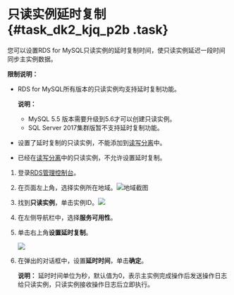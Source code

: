 # 只读实例延时复制 {#task_dk2_kjq_p2b .task}

您可以设置RDS for MySQL只读实例的延时复制时间，使只读实例延迟一段时间同步主实例数据。

**限制说明：**

-   RDS for MySQL所有版本的只读实例均支持延时复制功能。

    **说明：** 

    -   MySQL 5.5 版本需要升级到5.6才可以创建只读实例。
    -   SQL Server 2017集群版暂不支持延时复制功能。
-   设置了延时复制的只读实例，不能添加到[读写分离](intl.zh-CN/用户指南/读写分离/开通读写分离.md#)中。
-   已经在[读写分离](intl.zh-CN/用户指南/读写分离/开通读写分离.md#)中的只读实例，不允许设置延时复制。

1.  登录[RDS管理控制台](https://rds.console.aliyun.com/)。 
2.  在页面左上角，选择实例所在地域。![地域截图](http://static-aliyun-doc.oss-cn-hangzhou.aliyuncs.com/assets/img/7882/154745554237169_zh-CN.png)

 
3.  找到**只读实例**，单击实例ID。![](http://static-aliyun-doc.oss-cn-hangzhou.aliyuncs.com/assets/img/16823/154745554232820_zh-CN.png)

 
4.  在左侧导航栏中，选择**服务可用性**。 
5.  单击右上角**设置延时复制**。 

    ![](http://static-aliyun-doc.oss-cn-hangzhou.aliyuncs.com/assets/img/16823/15474555427825_zh-CN.png)

6.  在弹出的对话框中，设置**延时时间**，单击**确定**。 

    **说明：** 延时时间单位为秒，默认值为0，表示主实例完成操作后发送操作日志给只读实例，只读实例接收操作日志后立即执行。


